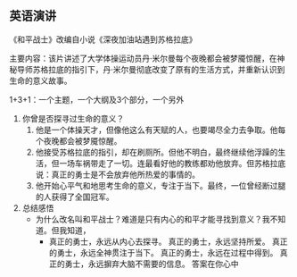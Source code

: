 ## 英语演讲

《和平战士》改编自小说《深夜加油站遇到苏格拉底》

主要内容：该片讲述了大学体操运动员丹·米尔曼每个夜晚都会被梦魇惊醒，在神秘导师苏格拉底的指引下，丹·米尔曼彻底改变了原有的生活方式，并重新认识到生命的意义故事。

1+3+1：一个主题，一个大纲及3个部分，一个另外

1. 你曾是否探寻过生命的意义？
	1. 他是一个体操天才，但像他这么有天赋的人，也要竭尽全力去争取。他每个夜晚都会被梦魇惊醒。
	2. 他接受苏格拉底的指引，却在刷厕所。但他不明白，最终继续他浮躁的生活，但一场车祸带走了一切。连最看好他的教练都劝他放弃。但苏格拉底说：真正的勇士是不会放弃他所热爱的事情的。
	3. 他开始心平气和地思考生命的意义，专注于当下。最终，一位曾经断过腿的人获得了全国冠军。
1. 总结感悟
	- 为什么改名叫和平战士？难道是只有内心的和平才能寻找到意义？我不知道。但我知道，
		- 真正的勇士，永远从内心去探寻。
			真正的勇士，永远坚持所爱。
			真正的勇士，永远全神贯注于当下。
			真正的勇士，永远在过程中得到。
			真正的勇士，永远摒弃大脑不需要的信息。
	答案在你心中